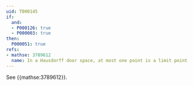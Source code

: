 ```yaml
---
uid: T000145
if:
  and:
  - P000126: true
  - P000003: true
then:
  P000051: true
refs:
- mathse: 3789612
  name: In a Hausdorff door space, at most one point is a limit point
---
```


See {{mathse:3789612}}.
